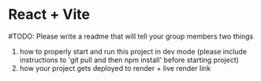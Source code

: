 # React + Vite

#TODO: Please write a readme that will tell your group members two things

1) how to properly start and run this project in dev mode (please include instructions to 'git pull and then npm install' before starting project)
2) how your project gets deployed to render + live render link